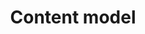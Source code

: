 ---
layout: glossary-documentation
sectionKey: Glossary
eleventyNavigation:
  parent: Glossary
title: Content model
description: The content model is the output of doing content modelling. Content modelling organises, classifies and describes content so it can be understood and used by humans and computers.  
details:
  'Content modelling divides content into smaller pieces to support content reuse, findability and consistency. 
  
  
  Giving content structure at a more granular level than the ‘page’ enables better search, knowledge organisation and AI outcomes.


  Content modelling defines:
  
  - the different [content types](/glossary/content-type) you have (or could have) in your domain
  
  - the [attributes](/glossary/attribute) that make up each content type
  
  - the relationships between the content types'
synonym:
  0:
    title:
    link:
    definition:
nonPreferred:
  0:
    title:
    link:
    definition:
doNotConfuse:
    0:
      title: Domain model
      link:
      definition: this maps an organisation's core concepts and the relationships between them
theme: Information layer
order: 1
---